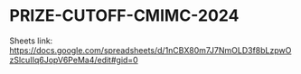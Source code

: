 # PRIZE-CUTOFF-CMIMC-2024

Sheets link: https://docs.google.com/spreadsheets/d/1nCBX80m7J7NmOLD3f8bLzpwOzSlcuIIq6JopV6PeMa4/edit#gid=0